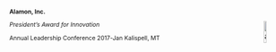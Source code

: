 <p style="font-size: 0.75em; font-weight: bold;">Alamon, Inc.</p>
<img src="images/alamon_logo.png" alt="alamon_logo" style="width:10%; float: right;">
<p style="font-size: 0.75em; font-style: italic;">President’s Award for Innovation</p>
<p style="font-size: 0.75em;">
Annual Leadership Conference
2017-Jan
Kalispell, MT</p>
